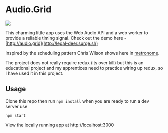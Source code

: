 # Audio.Grid

[![](https://user-images.githubusercontent.com/4499581/59201596-aae2ff00-8b92-11e9-9d70-48bd6206bed5.jpg)](http://legal-deer.surge.sh)

This charming little app uses the Web Audio API and a web worker to provide a reliable timing signal. Check out the demo here - [http://audio.grid](http://legal-deer.surge.sh)

Inspired by the scheduling pattern Chris Wilson shows here in [metronome](https://github.com/cwilso/metronome/blob/master/js/metronome.js).

The project does not really require redux (its over kill) but this is an educational project and my apprentices need to practice wiring up redux, so I have used it in this project.

## Usage

Clone this repo then run `npm install` when you are ready to run a dev server use

```
npm start
```

View the locally running app at http://localhost:3000
